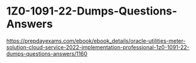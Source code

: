 # 1Z0-1091-22-Dumps-Questions-Answers
https://prepdayexams.com/ebook/ebook_details/oracle-utilities-meter-solution-cloud-service-2022-implementation-professional-1z0-1091-22-dumps-questions-answers/1160
